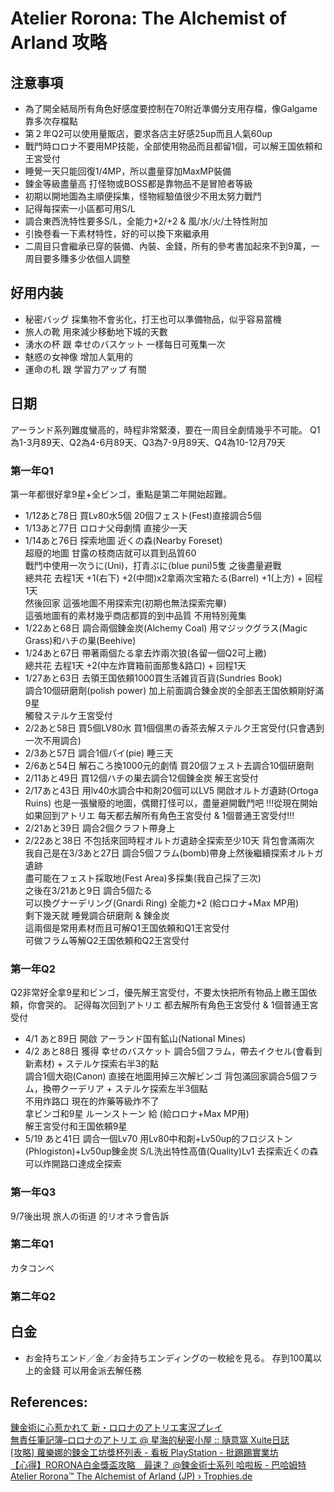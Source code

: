 # Atelier Rorona: The Alchemist of Arland 攻略

## 注意事項
  * 為了開全結局所有角色好感度要控制在70附近準備分支用存檔，像Galgame靠多次存檔點  
  * 第２年Q2可以使用量販店，要求各店主好感25up而且人氣60up
  * 戰鬥時ロロナ不要用MP技能，全部使用物品而且都留1個，可以解王国依頼和王宮受付
  * 睡覺一天只能回復1/4MP，所以盡量穿加MaxMP裝備
  * 鍊金等級盡量高 打怪物或BOSS都是靠物品不是冒險者等級  
  * 初期以開地圖為主順便採集，怪物經驗值很少不用太努力戰鬥
  * 記得每探索一小區都可用S/L
  * 調合東西洗特性要多S/L，全能力+2/+2 & 風/水/火/土特性附加
  * 引換卷看一下素材特性，好的可以換下來繼承用
  * 二周目只會繼承已穿的裝備、內裝、金錢，所有的參考書加起來不到9萬，一周目要多賺多少依個人調整

## 好用内装 
  * 秘密バッグ 採集物不會劣化，打王也可以準備物品，似乎容易當機  
  * 旅人の靴 用來減少移動地下城的天數  
  * 湧水の杯 跟 幸せのバスケット 一樣每日可蒐集一次  
  * 魅惑の女神像 增加人氣用的  
  * 運命の札 跟 学習力アップ 有關  

## 日期
アーランド系列難度蠻高的，時程非常緊湊，要在一周目全劇情幾乎不可能。
Q1為1-3月89天、Q2為4-6月89天、Q3為7-9月89天、Q4為10-12月79天

### 第一年Q1
第一年都很好拿9星+全ビンゴ，重點是第二年開始超難。
  * 1/12あと78日 買Lv80水5個 20個フェスト(Fest)直接調合5個
  * 1/13あと77日 ロロナ父母劇情 直接少一天
  * 1/14あと76日 探索地圖 近くの森(Nearby Foreset)  
    超廢的地圖 甘露の枝商店就可以買到品質60  
    戰鬥中使用一次うに(Uni)，打青ぷに(blue puni)5隻 之後盡量避戰  
    總共花 去程1天 +1(右下) +2(中間)x2拿兩次宝箱たる(Barrel) +1(上方) + 回程1天  
    然後回家 這張地圖不用探索完(初期也無法探索完畢)  
    這張地圖有的素材幾乎商店都買的到中品質 不用特別蒐集  
  * 1/22あと68日 調合兩個錬金炭(Alchemy Coal) 用マジックグラス(Magic Grass)和ハチの巣(Beehive)
  * 1/24あと67日 帶著兩個たる拿去炸兩次狼(各留一個Q2可上繳)  
    總共花 去程1天 +2(中左炸寶箱前面那隻&路口) + 回程1天  
  * 1/27あと63日 去領王国依頼1000買生活雑貨百貨(Sundries Book)  
    調合10個研磨劑(polish power)  加上前面調合錬金炭的全部丟王国依頼剛好滿9星  
    觸發ステルケ王宮受付  
  * 2/2あと58日 買5個LV80水 買1個個黒の香茶去解ステルク王宮受付(只會遇到一次不用調合)
  * 2/3あと57日 調合1個パイ(pie) 睡三天  
  * 2/6あと54日 解石ころ換1000元的劇情 買20個フェスト去調合10個研磨劑  
  * 2/11あと49日 買12個ハチの巣去調合12個錬金炭 解王宮受付  
  * 2/17あと43日 用lv40水調合中和剤20個可以LV5 開啟オルトガ遺跡(Ortoga Ruins)
  也是一張蠻廢的地圖，偶爾打怪可以，盡量避開戰鬥吧
!!!從現在開始如果回到アトリエ 每天都去解所有角色王宮受付 & 1個普通王宮受付!!!
  * 2/21あと39日 調合2個クラフト帶身上
  * 2/22あと38日 不包括來回時程オルトガ遺跡全探索至少10天 背包會滿兩次
  我自己是在3/3あと27日  調合5個フラム(bomb)帶身上然後繼續探索オルトガ遺跡  
  盡可能在フェスト採取地(Fest Area)多採集(我自己採了三次)  
  之後在3/21あと9日 調合5個たる  
  可以換グナーデリング(Gnardi Ring) 全能力+2 (給ロロナ+Max MP用)  
  剩下幾天就 睡覺調合研磨劑 & 錬金炭  
  這兩個是常用素材而且可解Q1王国依頼和Q1王宮受付  
  可做フラム等解Q2王国依頼和Q2王宮受付  

### 第一年Q2
Q2非常好全拿9星和ビンゴ，優先解王宮受付，不要太快把所有物品上繳王国依頼，你會哭的。
記得每次回到アトリエ 都去解所有角色王宮受付 & 1個普通王宮受付

  * 4/1 あと89日 開啟 アーランド国有鉱山(National Mines)  
  * 4/2 あと88日 獲得 幸せのバスケット
    調合5個フラム，帶去イクセル(會看到新素材) + ステルケ探索右半3的點  
    調合1個大砲(Canon) 直接在地圖用掉三次解ビンゴ
    背包滿回家調合5個フラム，換帶クーデリア + ステルケ探索左半3個點  
    不用炸路口 現在的炸藥等級炸不了  
    拿ビンゴ和9星 ルーンストーン 給 (給ロロナ+Max MP用)  
    解王宮受付和王国依頼9星
  * 5/19 あと41日 調合一個Lv70
    用Lv80中和剤+Lv50up的フロジストン(Phlogiston)+Lv50up錬金炭 S/L洗出特性高值(Quality)Lv1 
    去探索近くの森可以炸開路口達成全探索



### 第一年Q3
9/7後出現 旅人の街道 的リオネラ會告訴

### 第二年Q1
カタコンベ

### 第二年Q2


## 白金

  * お金持ちエンド／金／お金持ちエンディングの一枚絵を見る。 
 存到100萬以上的金錢 可以用金派去解任務



## References: 
[錬金術に心惹かれて 新・ロロナのアトリエ実況プレイ](https://www.youtube.com/playlist?list=PLlGX8UJqrE05vqymFdA9yCm1B2cH3duq5)  
[無責任筆記簿–ロロナのアトリエ @ 星海的秘密小屋 :: 隨意窩 Xuite日誌](http://blog.xuite.net/ragunight/albelfunnyworld/40943299-%E7%84%A1%E8%B2%AC%E4%BB%BB%E7%AD%86%E8%A8%98%E7%B0%BF%E2%80%93%E3%83%AD%E3%83%AD%E3%83%8A%E3%81%AE%E3%82%A2%E3%83%88%E3%83%AA%E3%82%A8)  
[[攻略] 蘿樂娜的鍊金工坊獎杯列表 - 看板 PlayStation - 批踢踢實業坊](https://www.ptt.cc/bbs/PlayStation/M.1273766527.A.426.html)  
[【心得】RORONA白金獎盃攻略　最速？ @鍊金術士系列 哈啦板 - 巴哈姆特](https://forum.gamer.com.tw/C.php?bsn=838&snA=1795)  
[Atelier Rorona™ The Alchemist of Arland (JP) › Trophies.de](https://www.trophies.de/trophaeen/atelier-rorona-the-alchemist-of-arland-jp-29403.html)  